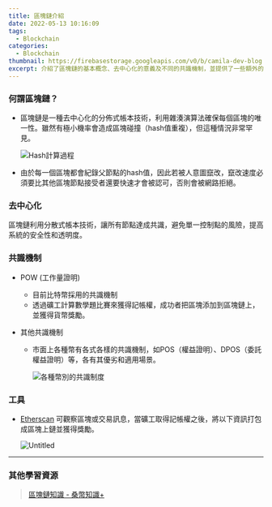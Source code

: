 ```yaml
---
title: 區塊鏈介紹
date: 2022-05-13 10:16:09
tags:
  - Blockchain
categories: 
  - Blockchain
thumbnail: https://firebasestorage.googleapis.com/v0/b/camila-dev-blog.appspot.com/o/DALL%C2%B7E%202024-05-26%2014.18.02%20-%20A%20modern%20digital%20banner%20illustrating%20the%20concept%20of%20blockchain.%20The%20banner%20features%20key%20elements%20such%20as%20interconnected%20blocks%20forming%20a%20chain%2C%20nodes%2C.webp?alt=media&token=82d548de-6bf6-4f2f-8ef8-cccfa2482b3d
excerpt: 介紹了區塊鏈的基本概念、去中心化的意義及不同的共識機制，並提供了一些額外的學習資源
---
```


### 何謂區塊鏈？

- 區塊鏈是一種去中心化的分佈式帳本技術，利用雜湊演算法確保每個區塊的唯一性。雖然有極小機率會造成區塊碰撞（hash值重複），但這種情況非常罕見。

    ![Hash計算過程](https://firebasestorage.googleapis.com/v0/b/camila-dev-blog.appspot.com/o/Untitled.png?alt=media&token=1f5f94bb-d946-4b16-9334-152f3b4755e0)

- 由於每一個區塊都會紀錄父節點的hash值，因此若被人意圖竄改，竄改速度必須要比其他區塊節點接受者還要快速才會被認可，否則會被網路拒絕。

### 去中心化

區塊鏈利用分散式帳本技術，讓所有節點達成共識，避免單一控制點的風險，提高系統的安全性和透明度。

### 共識機制

- POW (工作量證明)
  - 目前比特幣採用的共識機制
  - 透過礦工計算數學題比賽來獲得記帳權，成功者把區塊添加到區塊鏈上，並獲得貨幣獎勵。

- 其他共識機制
  - 市面上各種幣有各式各樣的共識機制，如POS（權益證明）、DPOS（委託權益證明）等，各有其優劣和適用場景。

    ![各種幣別的共識制度](https://miro.medium.com/max/2000/1*Sk0ceaeM3EqeD9EPO-3b6g.png)

### 工具

- [Etherscan](https://etherscan.io/) 可觀察區塊或交易訊息，當礦工取得記帳權之後，將以下資訊打包成區塊上鏈並獲得獎勵。

    ![Untitled](https://firebasestorage.googleapis.com/v0/b/camila-dev-blog.appspot.com/o/Untitled%201.png?alt=media&token=51ebe597-e0bc-49b0-b307-7b6923aafb66)

---

### 其他學習資源

> [區塊鏈知識 - 桑幣知識+](https://know.zombit.info/blockchain/)
